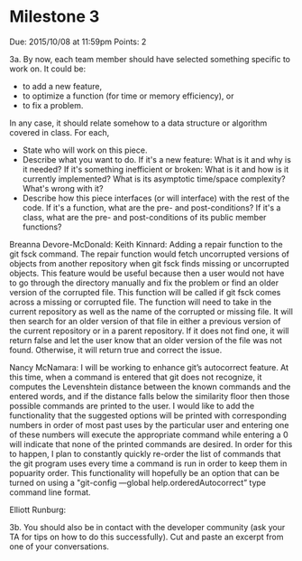 Milestone 3
===========

Due: 2015/10/08 at 11:59pm
Points: 2

3a. By now, each team member should have selected something specific
to work on. It could be:

- to add a new feature,
- to optimize a function (for time or memory efficiency), or
- to fix a problem.

In any case, it should relate somehow to a data structure or algorithm
covered in class. For each,

- State who will work on this piece.
- Describe what you want to do. If it's a new feature: What is it and
  why is it needed? If it's something inefficient or broken: What is
  it and how is it currently implemented? What is its asymptotic
  time/space complexity? What's wrong with it?
- Describe how this piece interfaces (or will interface) with the rest
  of the code. If it's a function, what are the pre- and
  post-conditions? If it's a class, what are the pre- and
  post-conditions of its public member functions?

Breanna Devore-McDonald:
Keith Kinnard: Adding a repair function to the git fsck command.  The repair function would fetch uncorrupted versions of objects from another repository when git fsck finds missing or uncorrupted objects. This feature would be useful because then a user would not have to go through the directory manually and fix the problem or find an older version of the corrupted file. 
This function will be called if git fsck comes across a missing or corrupted file.  The function will need to take in the current repository as well as the name of the corrupted or missing file. It will then search for an older version of that file in either a previous version of the current repository or in a parent repository.  If it does not find one, it will return false and let the user know that an older version of the file was not found.  Otherwise, it will return true and correct the issue.

Nancy McNamara: I will be working to enhance git’s autocorrect feature. At this time, when a command is entered that git does not recognize, it computes the Levenshtein distance between the known commands and the entered words, and if the distance falls below the similarity floor then those possible commands are printed to the user. I would like to add the functionality that the suggested options will be printed with corresponding numbers in order of most past uses by the particular user and entering one of these numbers will execute the appropriate command while entering a 0 will indicate that none of the printed commands are desired. In order for this to happen, I plan to constantly quickly re-order the list of commands that the git program uses every time a command is run in order to keep them in popuarity order. This functionality will hopefully be an option that can be turned on using a "git-config —global help.orderedAutocorrect” type command line format.

Elliott Runburg:

3b. You should also be in contact with the developer community (ask
your TA for tips on how to do this successfully). Cut and paste an
excerpt from one of your conversations.
